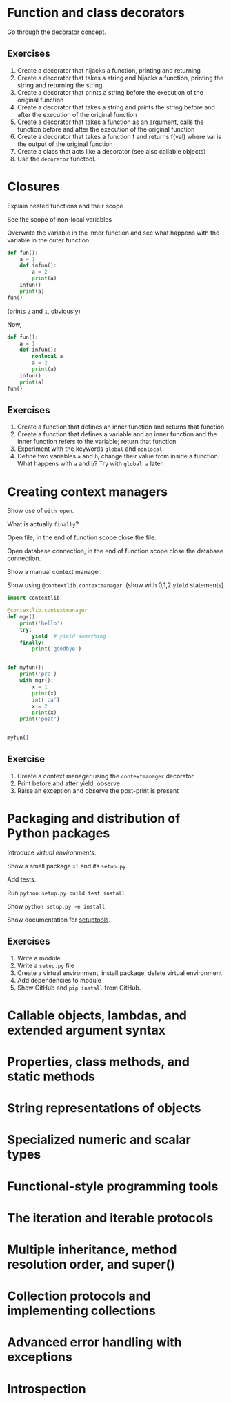 # Function and class decorators

Go through the decorator concept.


## Exercises

1. Create a decorator that hijacks a function, printing and returning
1. Create a decorator that takes a string and hijacks a function, printing the string and returning the string
1. Create a decorator that prints a string before the execution of the original function
1. Create a decorator that takes a string and prints the string before and after the execution of the original function
1. Create a decorator that takes a function as an argument, calls the function before and after the execution of the original function
1. Create a decorator that takes a function f and returns f(val) where val is the output of the original function
1. Create a class that acts like a decorator (see also callable objects)
1. Use the `decorator` functool.


# Closures

Explain nested functions and their scope

See the scope of non-local variables

Overwrite the variable in the inner function and see what happens with the variable in the outer function:

```python
def fun():
    a = 1
    def infun():
        a = 2
        print(a)
    infun()
    print(a)
fun()
```

(prints `2` and `1`, obviously)

Now,
```python
def fun():
    a = 1
    def infun():
        nonlocal a
        a = 2
        print(a)
    infun()
    print(a)
fun()
```



## Exercises

1. Create a function that defines an inner function and returns that function
1. Create a function that defines a variable and an inner function and the inner function refers to the variable; return that function
1. Experiment with the keywords `global` and `nonlocal`.
1. Define two variables `a` and `b`, change their value from inside a function.  What happens with `a` and `b`? Try with `global a` later.


# Creating context managers

Show use of `with open`.

What is actually `finally`?

Open file, in the end of function scope close the file.

Open database connection, in the end of function scope close the database connection.

Show a manual context manager.

Show using `@contextlib.contextmanager`.  (show with 0,1,2 `yield` statements)

```python
import contextlib

@contextlib.contextmanager
def mgr():
    print('hello')
    try:
        yield  # yield something
    finally:
        print('goodbye')


def myfun():
    print('pre')
    with mgr():
        x = 1
        print(x)
        int('ca')
        x = 2
        print(x)
    print('post')


myfun()
```


## Exercise

1. Create a context manager using the `contextmanager` decorator
2. Print before and after yield, observe
3. Raise an exception and observe the post-print is present


# Packaging and distribution of Python packages

Introduce _virtual environments_.

Show a small package `xl` and its `setup.py`.

Add tests.

Run `python setup.py build test install`

Show `python setup.py -e install`

Show documentation for [setuptools](https://setuptools.readthedocs.io/en/latest/).

## Exercises

1. Write a module
1. Write a `setup.py` file
1. Create a virtual environment, install package, delete virtual environment
1. Add dependencies to module
1. Show GitHub and `pip install` from GitHub.


# Callable objects, lambdas, and extended argument syntax
# Properties, class methods, and static methods
# String representations of objects
# Specialized numeric and scalar types
# Functional-style programming tools
# The iteration and iterable protocols
# Multiple inheritance, method resolution order, and super()
# Collection protocols and implementing collections
# Advanced error handling with exceptions
# Introspection
